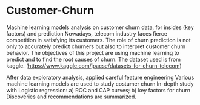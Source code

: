 # Customer-Churn
Machine learning models analysis on customer churn data, for insides (key factors) and prediction
Nowadays, telecom industry faces fierce competition in satisfying its customers. The role of churn prediction is not only to accurately predict churners but also to interpret customer churn behavior. 
The objectives of this project are using machine learning to predict and to find the root causes of churn. 
The dataset used is from kaggle. (https://www.kaggle.com/jpacse/datasets-for-churn-telecom)

After data exploratory analysis, applied careful feature engineering 
Various machine learning models are used to study costumer churn
In-depth study with Logistic regression: a) ROC and CAP curves; b) key factors for churn 
Discoveries and recommendations are summarized.
